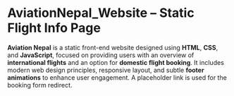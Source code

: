 # AviationNepal_Website – Static Flight Info Page
**Aviation Nepal** is a static front-end website designed using **HTML**, **CSS**, and **JavaScript**, focused on providing users with an overview of **international flights** and an option for **domestic flight booking**. It includes modern web design principles, responsive layout, and subtle **footer animations** to enhance user engagement. A placeholder link is used for the booking form redirect.
